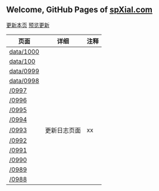 ## Welcome, GitHub Pages of [spXial.com](spXial.com)

[更新本页](https://github.com/uwci/spXial/edit/master/data/index.md)
[预览更新](http://spxial.com/data/)


|页面|详细|注释|
|---|---|---|
|<a href="http://spxial.com/data/1000"> data/1000 </a>|
|[data/100](/1000)||
|[data/0999](/0999)||
|[data/0998](/0998)||
|[/0997](/0997)||
|[/0996](/0996)||
|[/0995](/0995)||
|[/0994](/0994)||
|[/0993](/0993)|更新日志页面|xx|
|[/0992](/0992)||
|[/0991](/0991)||
|[/0990](/0990)||
|[/0989](/0989)||
|[/0988](/0988)||
















 
